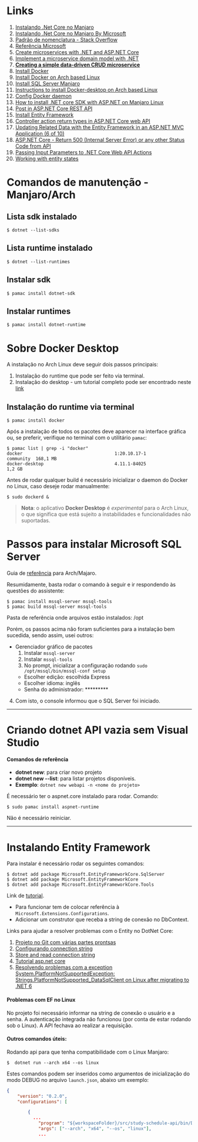 # Links

1. [Instalando .Net Core no Manjaro](https://www.how2shout.com/linux/how-to-install-net-core-on-manjaro-linux/)
6. [Instalando .Net Core no Manjaro By Microsoft](https://dotnet.microsoft.com/en-us/download)
2. [Padrão de nomenclatura - Stack Overflow](https://stackoverflow.com/questions/62951664/microservices-naming-convention-with-api-and-background-workers-messagebus-sche)
3. [Referência Microsoft](https://docs.microsoft.com/en-us/azure/cloud-adoption-framework/ready/azure-best-practices/resource-naming)
4. [Create microservices with .NET and ASP.NET Core](https://docs.microsoft.com/en-us/learn/paths/create-microservices-with-dotnet/)
5. [Implement a microservice domain model with .NET](https://docs.microsoft.com/en-us/dotnet/architecture/microservices/microservice-ddd-cqrs-patterns/net-core-microservice-domain-model)
1. **[Creating a simple data-driven CRUD microservice](https://docs.microsoft.com/en-us/dotnet/architecture/microservices/multi-container-microservice-net-applications/data-driven-crud-microservice)**
1. [Install Docker](https://docs.docker.com/desktop/install/linux-install/)
1. [Install Docker on Arch based Linux](https://docs.docker.com/desktop/install/archlinux/)
1. [Install SQL Server Manjaro](https://forum.manjaro.org/t/how-do-i-install-microsoft-sql-server/84888/3)
1. [Instructions to install Docker-desktop on Arch based Linux](https://docs.docker.com/desktop/install/archlinux/)
1. [Config Docker daemon](https://docs.docker.com/config/daemon/)
1. [How to install .NET core SDK with ASP.NET on Manjaro Linux](https://dev.to/alexandrunastase/how-to-install-net-core-sdk-with-asp-net-on-manjaro-linux-1m34)
1. [Post in ASP.NET Core REST API](https://www.pragimtech.com/blog/blazor/post-in-aspnet-core-rest-api/)
1. [Install Entity Framework](https://docs.microsoft.com/en-us/ef/core/get-started/overview/install)
1. [Controller action return types in ASP.NET Core web API](https://docs.microsoft.com/en-us/aspnet/core/web-api/action-return-types?view=aspnetcore-6.0)
1. [Updating Related Data with the Entity Framework in an ASP.NET MVC Application (6 of 10)](https://docs.microsoft.com/en-us/aspnet/mvc/overview/older-versions/getting-started-with-ef-5-using-mvc-4/updating-related-data-with-the-entity-framework-in-an-asp-net-mvc-application)
1. [ASP.NET Core - Return 500 (Internal Server Error) or any other Status Code from API](https://www.abhith.net/blog/aspnet-core-return-500-internal-server-error-or-any-other-status-code-from-api/)
1. [Passing Input Parameters to .NET Core Web API Actions](https://thecodeblogger.com/2021/06/01/passing-input-parameters-to-net-core-web-api-actions/)
1. [Working with entity states](https://docs.microsoft.com/en-us/ef/ef6/saving/change-tracking/entity-state)

# Comandos de manutenção - Manjaro/Arch

## Lista sdk instalado
```shell
$ dotnet --list-sdks
```

## Lista runtime instalado
```shell
$ dotnet --list-runtimes
```

## Instalar sdk
```shell
$ pamac install dotnet-sdk   
```

## Instalar runtimes
```shell
$ pamac install dotnet-runtime
```

# Sobre Docker Desktop
A instalação no Arch Linux deve seguir dois passos principais:

1. Instalação do runtime que pode ser feito via terminal.
2. Instalação do desktop - um tutorial completo pode ser encontrado neste [link](https://docs.docker.com/desktop/install/archlinux/)

## Instalação do runtime via terminal
```shell
$ pamac install docker
```

Após a instalação de todos os pacotes deve aparecer na interface gráfica ou, se preferir, verifique no terminal com o utilitário `pamac`:
```shell
$ pamac list | grep -i "docker"
docker                                   1:20.10.17-1                  community  168,1 MB
docker-desktop                           4.11.1-84025                             1,2 GB
```

Antes de rodar qualquer build é necessário inicializar o daemon do Docker no Linux, caso deseje rodar manualmente:
```shell
$ sudo dockerd &
```

> **Nota**: o aplicativo **Docker Desktop** é *experimental* para o Arch Linux, o que significa que está sujeito a instabilidades e funcionalidades não suportadas.

# Passos para instalar Microsoft SQL Server
Guia de [referência](https://docs.microsoft.com/en-us/sql/linux/sql-server-linux-setup?view=sql-server-ver16) para Arch/Majaro.

Resumidamente, basta rodar o comando à seguir e ir respondendo às questões do assistente:
```shell
$ pamac install mssql-server mssql-tools
$ pamac build mssql-server mssql-tools
```

Pasta de referência onde arquivos estão instalados: /opt

Porém, os passos acima não foram suficientes para a instalação bem sucedida, sendo assim, usei outros:

* Gerenciador gráfico de pacotes
  1. Instalar `mssql-server`
  2. Instalar `mssql-tools`
  3. No prompt, inicializar a configuração rodando `sudo /opt/mssql/bin/mssql-conf setup`
    * Escolher edição: escolhida Express
    * Escolher idioma: inglẽs
    * Senha do administrador: *********
4. Com isto, o console informou que o SQL Server foi iniciado.

---
# Criando dotnet API vazia sem Visual Studio
#### Comandos de referência

* **dotnet new**: para criar novo projeto
* **dotnet new --list**: para listar projetos disponíveis.
* **Exemplo**: `dotnet new webapi -n <nome do projeto>`

É necessário ter o aspnet.core instalado para rodar.
Comando:
```shell
$ sudo pamac install aspnet-runtime 
```
Não é necessário reiniciar.

----

# Instalando Entity Framework
Para instalar é necessário rodar os seguintes comandos:
```shell
$ dotnet add package Microsoft.EntityFrameworkCore.SqlServer
$ dotnet add package Microsoft.EntityFrameworkCore
$ dotnet add package Microsoft.EntityFrameworkCore.Tools
```

Link de [tutorial](https://www.c-sharpcorner.com/article/building-asp-net-web-api-in-net-core-with-entity-framework/).

* Para funcionar tem de colocar referência à `Microsoft.Extensions.Configurations`.
* Adicionar um construtor que receba a string de conexão no DbContext.

Links para ajudar a resolver problemas com o Entity no DotNet Core:

1. [Projeto no Git com várias partes prontsas](https://github.com/kerminator-dev/Country-Info/blob/main/src/CountryInfo/CountryInfoAPI/Controllers/BaseController.cs)
2. [Configurando connection string](https://www.c-sharpcorner.com/blogs/setting-connection-strings-in-net-core-web-api-with-multiple-tenant-sql-db2)
3. [Store and read connection string](https://www.connectionstrings.com/store-and-read-connection-string-in-appsettings-json/)
4. [Tutorial asp.net core](https://www.connectionstrings.com/store-and-read-connection-string-in-appsettings-json/)
5. [Resolvendo problemas com a exception System.PlatformNotSupportedException: Strings.PlatformNotSupported_DataSqlClient on Linux after migrating to .NET 6](https://docs.microsoft.com/en-us/answers/questions/655201/systemplatformnotsupportedexception-stringsplatfor.html)

#### Problemas com EF no Linux
No projeto foi necessário informar na string de conexão o usuário e a senha. A autenticação integrada não funcionou (por conta de estar rodando sob o Linux). A API fechava ao realizar a requisição.

#### Outros comandos úteis:
Rodando api para que tenha compatibilidade com o Linux Manjaro:
```shell
$  dotnet run --arch x64 --os linux
``` 

Estes comandos podem ser inseridos como argumentos de inicialização do modo DEBUG no arquivo `launch.json`, abaixo um exemplo:
```json
{
    "version": "0.2.0",
    "configurations": [

        {
          ...
            "program": "${workspaceFolder}/src/study-schedule-api/bin/Debug/net6.0/study-schedule-api.dll",
            "args": ["--arch", "x64", "--os", "linux"],
            ...
```